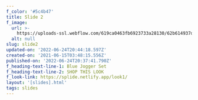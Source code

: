 ```yaml
---
f_color: '#5c4b47'
title: Slide 2
f_image:
  url: >-
    https://uploads-ssl.webflow.com/619ca0463fb6923733a28130/62b614937d8adb29fafdfc71_FJ-BLUESlacks1.jpg
  alt: null
slug: slide2
updated-on: '2022-06-24T20:44:18.597Z'
created-on: '2021-06-15T03:48:15.556Z'
published-on: '2022-06-24T20:37:41.790Z'
f_heading-text-line-1: Blue Jogger Set
f_heading-text-line-2: SHOP THIS LOOK
f_look-link: https://splide.netlify.app/look1/
layout: '[slides].html'
tags: slides
---
```



